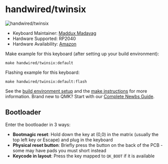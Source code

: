 # handwired/twinsix

![handwired/twinsix](https://imgur.com/a/nLkNMkS)

* Keyboard Maintainer: [Maddux Madayag](https://github.com/MadduxMadayag)
* Hardware Supported: RP2040
* Hardware Availability: [Amazon](https://a.co/d/33I0HkA)

Make example for this keyboard (after setting up your build environment):

    make handwired/twinsix:default

Flashing example for this keyboard:

    make handwired/twinsix:default:flash

See the [build environment setup](https://docs.qmk.fm/#/getting_started_build_tools) and the [make instructions](https://docs.qmk.fm/#/getting_started_make_guide) for more information. Brand new to QMK? Start with our [Complete Newbs Guide](https://docs.qmk.fm/#/newbs).

## Bootloader

Enter the bootloader in 3 ways:

* **Bootmagic reset**: Hold down the key at (0,0) in the matrix (usually the top left key or Escape) and plug in the keyboard
* **Physical reset button**: Briefly press the button on the back of the PCB - some may have pads you must short instead
* **Keycode in layout**: Press the key mapped to `QK_BOOT` if it is available
